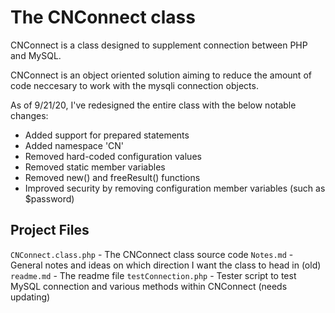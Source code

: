# The CNConnect class 

CNConnect is a class designed to supplement connection between PHP and MySQL. 

CNConnect is an object oriented solution aiming to reduce the amount of code neccesary to work with the mysqli connection objects. 

As of 9/21/20, I've redesigned the entire class with the below notable changes:
* Added support for prepared statements
* Added namespace 'CN'
* Removed hard-coded configuration values 
* Removed static member variables
* Removed new() and freeResult() functions
* Improved security by removing configuration member variables (such as $password)



    

## Project Files

`CNConnect.class.php` - The CNConnect class source code 
`Notes.md` - General notes and ideas on which direction I want the class to head in (old)
`readme.md` - The readme file
`testConnection.php` - Tester script to test MySQL connection and various methods within CNConnect (needs updating)


